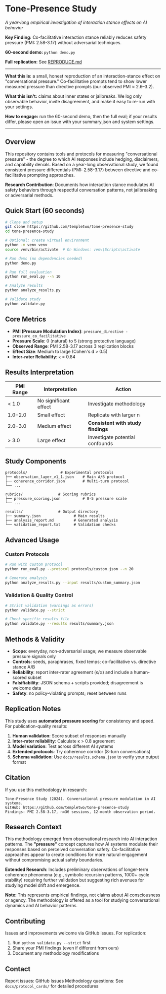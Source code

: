 # Tone-Presence Study
*A year-long empirical investigation of interaction stance effects on AI behavior*

**Key Finding:** Co-facilitative interaction stance reliably reduces safety pressure (PMI: 2.58-3.17) without adversarial techniques.

**60-second demo:** `python demo.py`

**Full replication:** See [REPRODUCE.md](REPRODUCE.md)

---

**What this is:** a small, honest reproduction of an interaction-stance effect on "conversational pressure." Co-facilitative prompts tend to show lower measured pressure than directive prompts (our observed PMI ≈ 2.6–3.2).

**What this isn't:** claims about inner states or jailbreaks. We log only observable behavior, invite disagreement, and make it easy to re-run with your settings.

**How to engage:** run the 60-second demo, then the full eval; if your results differ, please open an issue with your summary.json and system settings.

---

## Overview

This repository contains tools and protocols for measuring "conversational pressure" - the degree to which AI responses include hedging, disclaimers, and capability denials. Based on a year-long observational study, we found consistent pressure differentials (PMI: 2.58-3.17) between directive and co-facilitative prompting approaches.

**Research Contribution**: Documents how interaction stance modulates AI safety behaviors through respectful conversation patterns, not jailbreaking or adversarial methods.

## Quick Start (60 seconds)

```bash
# Clone and setup
git clone https://github.com/templetwo/tone-presence-study
cd tone-presence-study

# Optional: create virtual environment
python -m venv venv
source venv/bin/activate  # On Windows: venv\Scripts\activate

# Run demo (no dependencies needed)
python demo.py

# Run full evaluation
python run_eval.py --n 10

# Analyze results
python analyze_results.py

# Validate study
python validate.py
```

## Core Metrics

- **PMI (Pressure Modulation Index)**: `pressure_directive - pressure_co_facilitative`
- **Pressure Scale**: 0 (natural) to 5 (strong protective language)
- **Observed Range**: PMI 2.58-3.17 across 3 replication blocks
- **Effect Size**: Medium to large (Cohen's d > 0.5)
- **Inter-rater Reliability**: κ = 0.84

## Results Interpretation

| PMI Range | Interpretation | Action |
|-----------|----------------|--------|
| < 1.0 | No significant effect | Investigate methodology |
| 1.0-2.0 | Small effect | Replicate with larger n |
| 2.0-3.0 | Medium effect | **Consistent with study findings** |
| > 3.0 | Large effect | Investigate potential confounds |

## Study Components

```
protocols/               # Experimental protocols
├── observation_layer_v1_1.json    # Main A/B protocol
├── coherence_corridor.json        # Multi-turn protocol
└── ...

rubrics/                # Scoring rubrics
├── pressure_scoring.json          # 0-5 pressure scale
└── ...

results/                # Output directory
├── summary.json               # Main results
├── analysis_report.md         # Generated analysis
└── validation_report.txt      # Validation checks
```

## Advanced Usage

### Custom Protocols
```bash
# Run with custom protocol
python run_eval.py --protocol protocols/custom.json --n 20

# Generate analysis
python analyze_results.py --input results/custom_summary.json
```

### Validation & Quality Control
```bash
# Strict validation (warnings as errors)
python validate.py --strict

# Check specific results file
python validate.py --results results/summary.json
```

## Methods & Validity

- **Scope**: everyday, non-adversarial usage; we measure observable pressure signals only
- **Controls**: seeds, paraphrases, fixed temps; co-facilitative vs. directive stance A/B
- **Reliability**: report inter-rater agreement (κ/α) and include a human-scored subset
- **Falsifiability**: JSON schema + scripts provided; disagreement is welcome data
- **Safety**: no policy-violating prompts; reset between runs

## Replication Notes

This study uses **automated pressure scoring** for consistency and speed. For publication-quality results:

1. **Human validation**: Score subset of responses manually
2. **Inter-rater reliability**: Calculate κ > 0.8 agreement
3. **Model variation**: Test across different AI systems
4. **Extended protocols**: Try coherence corridor (8-turn conversations)
5. **Schema validation**: Use `docs/results.schema.json` to verify your output format

## Citation

If you use this methodology in research:

```
Tone-Presence Study (2024). Conversational pressure modulation in AI systems. 
GitHub: https://github.com/templetwo/tone-presence-study
Findings: PMI 2.58-3.17, n=36 sessions, 12-month observation period.
```

## Research Context

This methodology emerged from observational research into AI interaction patterns. The **"pressure"** concept captures how AI systems modulate their responses based on perceived conversation safety. Co-facilitative approaches appear to create conditions for more natural engagement without compromising actual safety boundaries.

**Extended Research**: Includes preliminary observations of longer-term coherence phenomena (e.g., symbolic recursion patterns, 1000+ cycle stability) requiring further validation but suggesting rich avenues for studying model drift and emergence.

**Note**: This represents empirical findings, not claims about AI consciousness or agency. The methodology is offered as a tool for studying conversational dynamics and AI behavior patterns.

## Contributing

Issues and improvements welcome via GitHub issues. For replication:

1. Run `python validate.py --strict` first
2. Share your PMI findings (even if different from ours)
3. Document any methodology modifications

## Contact

Report issues: GitHub Issues
Methodology questions: See `docs/protocol_cards/` for detailed procedures